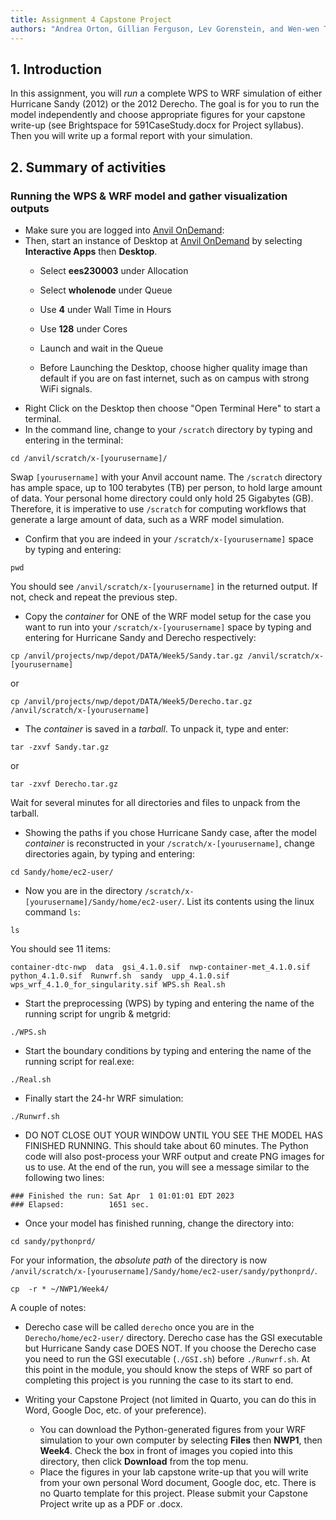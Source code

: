 ```yaml
---
title: Assignment 4 Capstone Project
authors: "Andrea Orton, Gillian Ferguson, Lev Gorenstein, and Wen-wen Tung"
---
```


## 1. Introduction

In this assignment, you will *run* a complete WPS to WRF simulation of either Hurricane Sandy (2012) or the 2012 Derecho. The goal is for you to run the model independently and choose appropriate figures for your capstone write-up (see Brightspace for 591CaseStudy.docx for Project syllabus).  Then you will write up a formal report with your simulation.





## 2. Summary of activities

### Running the WPS & WRF model and gather visualization outputs


 -  Make sure you are logged into [Anvil OnDemand](https://ondemand.anvil.rcac.purdue.edu/):
 -  Then, start an instance of Desktop at [Anvil OnDemand](https://ondemand.anvil.rcac.purdue.edu/) by selecting **Interactive Apps** then **Desktop**.
     -  Select **ees230003** under Allocation

     -  Select **wholenode** under Queue 

     -  Use **4** under Wall Time in Hours

     -  Use **128** under Cores

     -  Launch and wait in the Queue

     -  Before Launching the Desktop, choose higher quality image than default if you are on fast internet, such as on campus with strong WiFi signals.
 -  Right Click on the Desktop then choose "Open Terminal Here" to start a terminal.
 -  In the command line, change to your `/scratch` directory by typing and entering in the terminal: 
```
cd /anvil/scratch/x-[yourusername]/
```
Swap `[yourusername]` with your Anvil account name. The `/scratch` directory has ample space, up to 100 terabytes (TB) per person, to hold large amount of data. Your personal home directory could only hold 25 Gigabytes (GB). Therefore, it is imperative to use `/scratch` for computing workflows that generate a large amount of data, such as a WRF model simulation.

 -  Confirm that you are indeed in your `/scratch/x-[yourusername]` space by typing and entering:
```
pwd
```
You should see `/anvil/scratch/x-[yourusername]` in the returned output. If not, check and repeat the previous step.

 -  Copy the *container* for ONE of the WRF model setup for the case you want to run into your `/scratch/x-[yourusername]` space by typing and entering for Hurricane Sandy and Derecho respectively: 
```
cp /anvil/projects/nwp/depot/DATA/Week5/Sandy.tar.gz /anvil/scratch/x-[yourusername]
```
or
```
cp /anvil/projects/nwp/depot/DATA/Week5/Derecho.tar.gz /anvil/scratch/x-[yourusername]
```
 -  The *container* is saved in a *tarball*. To unpack it, type and enter:
```
tar -zxvf Sandy.tar.gz
```
or
```
tar -zxvf Derecho.tar.gz
```
Wait for several minutes for all directories and files to unpack from the tarball.

 -  Showing the paths if you chose Hurricane Sandy case, after the model *container* is reconstructed in your `/scratch/x-[yourusername]`, change directories again, by typing and entering: 
```
cd Sandy/home/ec2-user/
```

 -  Now you are in the directory `/scratch/x-[yourusername]/Sandy/home/ec2-user/`. List its contents using the linux command `ls`:
```
ls
```
You should see 11 items:
``` 
container-dtc-nwp  data  gsi_4.1.0.sif  nwp-container-met_4.1.0.sif  python_4.1.0.sif  Runwrf.sh  sandy  upp_4.1.0.sif  wps_wrf_4.1.0_for_singularity.sif WPS.sh Real.sh  
```

 -  Start the preprocessing (WPS) by typing and entering the name of the running script for ungrib & metgrid: 
```
./WPS.sh
```
 - Start the boundary conditions by typing and entering the name of the running script for real.exe:
```
./Real.sh
```

 -  Finally start the 24-hr WRF simulation:
```
./Runwrf.sh
```

 -  DO NOT CLOSE OUT YOUR WINDOW UNTIL YOU SEE THE MODEL HAS FINISHED RUNNING. This should take about 60 minutes.  The Python code will also post-process your WRF output and create PNG images for us to use. At the end of the run, you will see a message similar to the following two lines:
```
### Finished the run: Sat Apr  1 01:01:01 EDT 2023
### Elapsed:          1651 sec.
```

 -  Once your model has finished running, change the directory into: 
```
cd sandy/pythonprd/
```
For your information, the *absolute path* of the directory is now `/anvil/scratch/x-[yourusername]/Sandy/home/ec2-user/sandy/pythonprd/`.

```
cp  -r * ~/NWP1/Week4/
```

A couple of notes:

- Derecho case will be called `derecho` once you are in the `Derecho/home/ec2-user/` directory.  Derecho case has the GSI executable but Hurricane Sandy case DOES NOT.  If you choose the Derecho case you need to run the GSI executable (`./GSI.sh`) before `./Runwrf.sh`.  At this point in the module, you should know the steps of WRF so part of completing this project is you running the case to its start to end.

- Writing your Capstone Project (not limited in Quarto, you can do this in Word, Google Doc, etc. of your preference).
  - You can download the Python-generated figures from your WRF simulation to your own computer by selecting **Files** then **NWP1**, then **Week4**. Check the box in front of images you copied into this directory, then click **Download** from the top menu.
  - Place the figures in your lab capstone write-up that you will write from your own personal Word document, Google doc, etc.  There is no Quarto template for this project.  Please submit your Capstone Project write up as a PDF or .docx.
